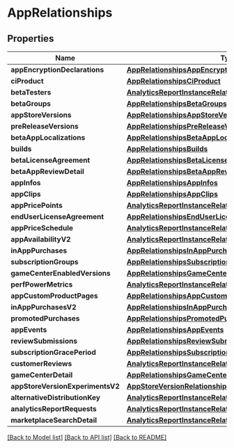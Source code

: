 # AppRelationships

## Properties
Name | Type | Description | Notes
------------ | ------------- | ------------- | -------------
**appEncryptionDeclarations** | [**AppRelationshipsAppEncryptionDeclarations**](AppRelationshipsAppEncryptionDeclarations.md) |  | [optional] 
**ciProduct** | [**AppRelationshipsCiProduct**](AppRelationshipsCiProduct.md) |  | [optional] 
**betaTesters** | [**AnalyticsReportInstanceRelationshipsSegments**](AnalyticsReportInstanceRelationshipsSegments.md) |  | [optional] 
**betaGroups** | [**AppRelationshipsBetaGroups**](AppRelationshipsBetaGroups.md) |  | [optional] 
**appStoreVersions** | [**AppRelationshipsAppStoreVersions**](AppRelationshipsAppStoreVersions.md) |  | [optional] 
**preReleaseVersions** | [**AppRelationshipsPreReleaseVersions**](AppRelationshipsPreReleaseVersions.md) |  | [optional] 
**betaAppLocalizations** | [**AppRelationshipsBetaAppLocalizations**](AppRelationshipsBetaAppLocalizations.md) |  | [optional] 
**builds** | [**AppRelationshipsBuilds**](AppRelationshipsBuilds.md) |  | [optional] 
**betaLicenseAgreement** | [**AppRelationshipsBetaLicenseAgreement**](AppRelationshipsBetaLicenseAgreement.md) |  | [optional] 
**betaAppReviewDetail** | [**AppRelationshipsBetaAppReviewDetail**](AppRelationshipsBetaAppReviewDetail.md) |  | [optional] 
**appInfos** | [**AppRelationshipsAppInfos**](AppRelationshipsAppInfos.md) |  | [optional] 
**appClips** | [**AppRelationshipsAppClips**](AppRelationshipsAppClips.md) |  | [optional] 
**appPricePoints** | [**AnalyticsReportInstanceRelationshipsSegments**](AnalyticsReportInstanceRelationshipsSegments.md) |  | [optional] 
**endUserLicenseAgreement** | [**AppRelationshipsEndUserLicenseAgreement**](AppRelationshipsEndUserLicenseAgreement.md) |  | [optional] 
**appPriceSchedule** | [**AnalyticsReportInstanceRelationshipsSegments**](AnalyticsReportInstanceRelationshipsSegments.md) |  | [optional] 
**appAvailabilityV2** | [**AnalyticsReportInstanceRelationshipsSegments**](AnalyticsReportInstanceRelationshipsSegments.md) |  | [optional] 
**inAppPurchases** | [**AppRelationshipsInAppPurchases**](AppRelationshipsInAppPurchases.md) |  | [optional] 
**subscriptionGroups** | [**AppRelationshipsSubscriptionGroups**](AppRelationshipsSubscriptionGroups.md) |  | [optional] 
**gameCenterEnabledVersions** | [**AppRelationshipsGameCenterEnabledVersions**](AppRelationshipsGameCenterEnabledVersions.md) |  | [optional] 
**perfPowerMetrics** | [**AnalyticsReportInstanceRelationshipsSegments**](AnalyticsReportInstanceRelationshipsSegments.md) |  | [optional] 
**appCustomProductPages** | [**AppRelationshipsAppCustomProductPages**](AppRelationshipsAppCustomProductPages.md) |  | [optional] 
**inAppPurchasesV2** | [**AppRelationshipsInAppPurchasesV2**](AppRelationshipsInAppPurchasesV2.md) |  | [optional] 
**promotedPurchases** | [**AppRelationshipsPromotedPurchases**](AppRelationshipsPromotedPurchases.md) |  | [optional] 
**appEvents** | [**AppRelationshipsAppEvents**](AppRelationshipsAppEvents.md) |  | [optional] 
**reviewSubmissions** | [**AppRelationshipsReviewSubmissions**](AppRelationshipsReviewSubmissions.md) |  | [optional] 
**subscriptionGracePeriod** | [**AppRelationshipsSubscriptionGracePeriod**](AppRelationshipsSubscriptionGracePeriod.md) |  | [optional] 
**customerReviews** | [**AnalyticsReportInstanceRelationshipsSegments**](AnalyticsReportInstanceRelationshipsSegments.md) |  | [optional] 
**gameCenterDetail** | [**AppRelationshipsGameCenterDetail**](AppRelationshipsGameCenterDetail.md) |  | [optional] 
**appStoreVersionExperimentsV2** | [**AppStoreVersionRelationshipsAppStoreVersionExperiments**](AppStoreVersionRelationshipsAppStoreVersionExperiments.md) |  | [optional] 
**alternativeDistributionKey** | [**AnalyticsReportInstanceRelationshipsSegments**](AnalyticsReportInstanceRelationshipsSegments.md) |  | [optional] 
**analyticsReportRequests** | [**AnalyticsReportInstanceRelationshipsSegments**](AnalyticsReportInstanceRelationshipsSegments.md) |  | [optional] 
**marketplaceSearchDetail** | [**AnalyticsReportInstanceRelationshipsSegments**](AnalyticsReportInstanceRelationshipsSegments.md) |  | [optional] 

[[Back to Model list]](../README.md#documentation-for-models) [[Back to API list]](../README.md#documentation-for-api-endpoints) [[Back to README]](../README.md)


